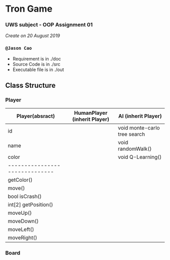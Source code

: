 # Tron Game
### UWS subject - OOP Assignment 01  
*Create on 20 August 2019*
### `@Jason Cao`  
- Requirement is in ./doc
- Source Code is in ./src
- Executable file is in ./out

## Class Structure
### Player

|Player(absract)     |HumanPlayer (inherit Player) |AI (inherit Player)|
|      ---           |---                          |---                         |
|id                  |                             |void monte-carlo tree search| 
|name                |                             |void randomWalk()           |  
|color               |                             |void Q-Learning()           |
|------------------------------|
|getColor()          |
|move()              |
|bool isCrash()      |
|int[2] getPosition()|
|moveUp()            |
|moveDown()          |
|moveLeft()          |
|moveRight()         |

### Board
